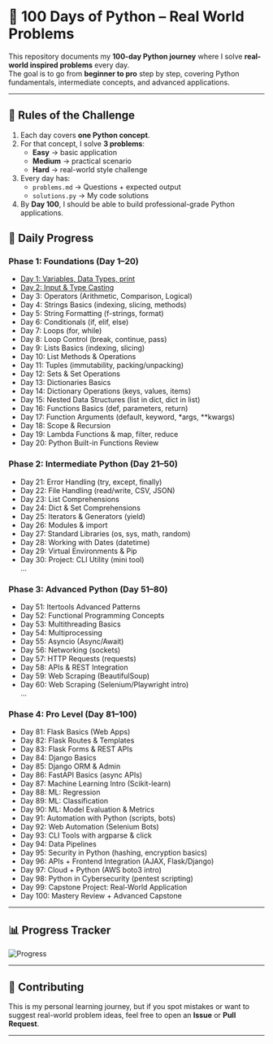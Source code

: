 # 🐍 100 Days of Python – Real World Problems

This repository documents my **100-day Python journey** where I solve **real-world inspired problems** every day.  
The goal is to go from **beginner to pro** step by step, covering Python fundamentals, intermediate concepts, and advanced applications.  

---

## 📌 Rules of the Challenge
1. Each day covers **one Python concept**.  
2. For that concept, I solve **3 problems**:
   - **Easy** → basic application  
   - **Medium** → practical scenario  
   - **Hard** → real-world style challenge  
3. Every day has:
   - `problems.md` → Questions + expected output  
   - `solutions.py` → My code solutions  
4. By **Day 100**, I should be able to build professional-grade Python applications.  


## 🚀 Daily Progress

### Phase 1: Foundations (Day 1–20)
- [Day 1: Variables, Data Types, print](Day1/problem.md)  
- [Day 2: Input & Type Casting](Day2/problem.md)  
- Day 3: Operators (Arithmetic, Comparison, Logical)  
- Day 4: Strings Basics (indexing, slicing, methods)  
- Day 5: String Formatting (f-strings, format)  
- Day 6: Conditionals (if, elif, else)  
- Day 7: Loops (for, while)  
- Day 8: Loop Control (break, continue, pass)  
- Day 9: Lists Basics (indexing, slicing)  
- Day 10: List Methods & Operations  
- Day 11: Tuples (immutability, packing/unpacking)  
- Day 12: Sets & Set Operations  
- Day 13: Dictionaries Basics  
- Day 14: Dictionary Operations (keys, values, items)  
- Day 15: Nested Data Structures (list in dict, dict in list)  
- Day 16: Functions Basics (def, parameters, return)  
- Day 17: Function Arguments (default, keyword, *args, **kwargs)  
- Day 18: Scope & Recursion  
- Day 19: Lambda Functions & map, filter, reduce  
- Day 20: Python Built-in Functions Review  

### Phase 2: Intermediate Python (Day 21–50)
- Day 21: Error Handling (try, except, finally)  
- Day 22: File Handling (read/write, CSV, JSON)  
- Day 23: List Comprehensions  
- Day 24: Dict & Set Comprehensions  
- Day 25: Iterators & Generators (yield)  
- Day 26: Modules & import  
- Day 27: Standard Libraries (os, sys, math, random)  
- Day 28: Working with Dates (datetime)  
- Day 29: Virtual Environments & Pip  
- Day 30: Project: CLI Utility (mini tool)  
...  

### Phase 3: Advanced Python (Day 51–80)
- Day 51: Itertools Advanced Patterns  
- Day 52: Functional Programming Concepts  
- Day 53: Multithreading Basics  
- Day 54: Multiprocessing  
- Day 55: Asyncio (Async/Await)  
- Day 56: Networking (sockets)  
- Day 57: HTTP Requests (requests)  
- Day 58: APIs & REST Integration  
- Day 59: Web Scraping (BeautifulSoup)  
- Day 60: Web Scraping (Selenium/Playwright intro)  
...  

### Phase 4: Pro Level (Day 81–100)
- Day 81: Flask Basics (Web Apps)  
- Day 82: Flask Routes & Templates  
- Day 83: Flask Forms & REST APIs  
- Day 84: Django Basics  
- Day 85: Django ORM & Admin  
- Day 86: FastAPI Basics (async APIs)  
- Day 87: Machine Learning Intro (Scikit-learn)  
- Day 88: ML: Regression  
- Day 89: ML: Classification  
- Day 90: ML: Model Evaluation & Metrics  
- Day 91: Automation with Python (scripts, bots)  
- Day 92: Web Automation (Selenium Bots)  
- Day 93: CLI Tools with argparse & click  
- Day 94: Data Pipelines  
- Day 95: Security in Python (hashing, encryption basics)  
- Day 96: APIs + Frontend Integration (AJAX, Flask/Django)  
- Day 97: Cloud + Python (AWS boto3 intro)  
- Day 98: Python in Cybersecurity (pentest scripting)  
- Day 99: Capstone Project: Real-World Application  
- Day 100: Mastery Review + Advanced Capstone  

---

## 📊 Progress Tracker
![Progress](https://img.shields.io/badge/Progress-2%2F100-brightgreen)

---

## 🤝 Contributing
This is my personal learning journey, but if you spot mistakes or want to suggest real-world problem ideas, feel free to open an **Issue** or **Pull Request**.  

---

